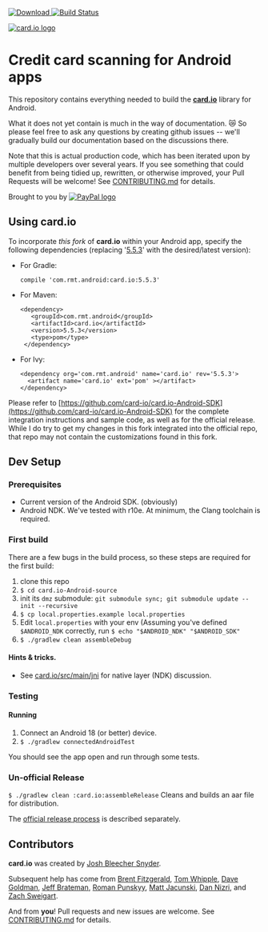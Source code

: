[![Download](https://api.bintray.com/packages/rainai/maven/card.io/images/download.svg?version=5.5.3) ](https://bintray.com/rainai/maven/card.io/5.5.3/link)
[![Build Status](https://travis-ci.org/rexmtorres/card.io-Android-source.svg?branch=dev)](https://travis-ci.org/rexmtorres/card.io-Android-source)

[![card.io logo](https://raw.githubusercontent.com/card-io/press-kit/master/card_io_logo_200.png "card.io")](https://www.card.io)

Credit card scanning for Android apps
=====================================

This repository contains everything needed to build the [**card.io**](https://card.io) library for Android.

What it does not yet contain is much in the way of documentation. :crying_cat_face: So please feel free to ask any questions by creating github issues -- we'll gradually build our documentation based on the discussions there.

Note that this is actual production code, which has been iterated upon by multiple developers over several years. If you see something that could benefit from being tidied up, rewritten, or otherwise improved, your Pull Requests will be welcome! See [CONTRIBUTING.md](CONTRIBUTING.md) for details.

Brought to you by
[![PayPal logo](https://raw.githubusercontent.com/card-io/card.io-iOS-source/master/Resources/pp_h_rgb.png)](https://paypal.com/ "PayPal")


Using card.io
-------------

To incorporate _this fork_ of **card.io** within your Android app, specify the following dependencies (replacing '[5.5.3](https://bintray.com/rainai/maven/card.io?source=watch)' with the desired/latest version):
- For Gradle:
    ````
    compile 'com.rmt.android:card.io:5.5.3'
    ````
- For Maven:
    ````
    <dependency>
       <groupId>com.rmt.android</groupId>
       <artifactId>card.io</artifactId>
       <version>5.5.3</version>
       <type>pom</type>
     </dependency>
    ````
- For Ivy:
    ````
    <dependency org='com.rmt.android' name='card.io' rev='5.5.3'>
      <artifact name='card.io' ext='pom' ></artifact>
    </dependency>
    ````

Please refer to [https://github.com/card-io/card.io-Android-SDK](https://github.com/card-io/card.io-Android-SDK) for the complete integration instructions and sample code, as well as for the official release.  While I do try to get my changes in this fork integrated into the official repo, that repo may not contain the customizations found in this fork.

Dev Setup
---------

### Prerequisites

- Current version of the Android SDK. (obviously)
- Android NDK. We've tested with r10e. At minimum, the Clang toolchain is required.

### First build

There are a few bugs in the build process, so these steps are required for the first build:

1. clone this repo
2. `$ cd card.io-Android-source`
3. init its `dmz` submodule: `git submodule sync; git submodule update --init --recursive`
4. `$ cp local.properties.example local.properties`
5. Edit `local.properties` with your env (Assuming you've defined `$ANDROID_NDK` correctly, run `$ echo "$ANDROID_NDK" "$ANDROID_SDK"`
6. `$ ./gradlew clean assembleDebug`

#### Hints & tricks.
- See [card.io/src/main/jni](card.io/src/main/jni) for native layer (NDK) discussion.

### Testing

#### Running

1. Connect an Android 18 (or better) device.
2. `$ ./gradlew connectedAndroidTest`

You should see the app open and run through some tests.

### Un-official Release

`$ ./gradlew clean :card.io:assembleRelease` Cleans and builds an aar file for distribution.

The [official release process](official-release-process.md) is described separately.

Contributors
------------

**card.io** was created by [Josh Bleecher Snyder](https://github.com/josharian/).

Subsequent help has come from [Brent Fitzgerald](https://github.com/burnto/), [Tom Whipple](https://github.com/tomwhipple), [Dave Goldman](https://github.com/dgoldman-ebay), [Jeff Brateman](https://github.com/braebot), [Roman Punskyy](https://github.com/romk1n), [Matt Jacunski](https://github.com/mattjacunski), [Dan Nizri](https://github.com/dsn5ft), and [Zach Sweigart](https://github.com/zsweigart).

And from **you**! Pull requests and new issues are welcome. See [CONTRIBUTING.md](CONTRIBUTING.md) for details.



